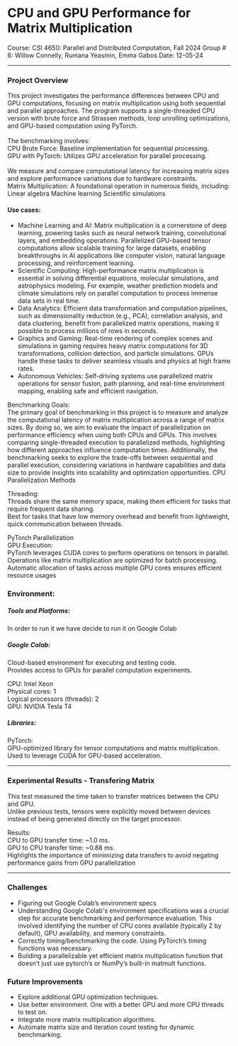 # CPU and GPU Performance for Matrix Multiplication 

Course: CSI 4650: Parallel and Distributed Computation, Fall 2024
Group # 6: Willow Connelly, Rumana Yeasmin, Emma Gabos
Date: 12-05-24

---
### Project Overview
This project investigates the performance differences between CPU and GPU computations, focusing on matrix multiplication using both sequential and parallel approaches.
The program supports a single-threaded CPU version with brute force and Strassen methods, loop unrolling optimizations, and GPU-based computation using PyTorch. <br><br>
The benchmarking involves:<br>
CPU Brute Force: Baseline implementation for sequential processing.
<br>GPU with PyTorch: Utilizes GPU acceleration for parallel processing.
<br><br>We measure and compare computational latency for increasing matrix sizes and explore performance variations due to hardware constraints.
<br>Matrix Multiplication:
A foundational operation in numerous fields, including:
Linear algebra
Machine learning 
Scientific simulations


#### Use cases: 

- Machine Learning and AI:
Matrix multiplication is a cornerstone of deep learning, powering tasks such as neural network training, convolutional layers, and embedding operations. Parallelized GPU-based tensor computations allow scalable training for large datasets, enabling breakthroughs in AI applications like computer vision, natural language processing, and reinforcement learning.
- Scientific Computing:
High-performance matrix multiplication is essential in solving differential equations, molecular simulations, and astrophysics modeling. For example, weather prediction models and climate simulations rely on parallel computation to process immense data sets in real time.
- Data Analytics:
Efficient data transformation and computation pipelines, such as dimensionality reduction (e.g., PCA), correlation analysis, and data clustering, benefit from parallelized matrix operations, making it possible to process millions of rows in seconds.
- Graphics and Gaming:
Real-time rendering of complex scenes and simulations in gaming requires heavy matrix computations for 3D transformations, collision detection, and particle simulations. GPUs handle these tasks to deliver seamless visuals and physics at high frame rates.
- Autonomous Vehicles:
Self-driving systems use parallelized matrix operations for sensor fusion, path planning, and real-time environment mapping, enabling safe and efficient navigation.


Benchmarking Goals:<br>
The primary goal of benchmarking in this project is to measure and analyze the computational latency of matrix multiplication across a range of matrix sizes. By doing so, we aim to evaluate the impact of parallelization on performance efficiency when using both CPUs and GPUs. This involves comparing single-threaded execution to parallelized methods, highlighting how different approaches influence computation times. Additionally, the benchmarking seeks to explore the trade-offs between sequential and parallel execution, considering variations in hardware capabilities and data size to provide insights into scalability and optimization opportunities.
CPU Parallelization Methods


Threading:<br>
Threads share the same memory space, making them efficient for tasks that require frequent data sharing.<br>
Best for tasks that have low memory overhead and benefit from lightweight, quick communication between threads.<br>

PyTorch Parallelization<br>
    GPU Execution:<br>
PyTorch leverages CUDA cores to perform operations on tensors in parallel.<br>
Operations like matrix multiplication are optimized for batch processing.<br>
Automatic allocation of tasks across multiple GPU cores ensures efficient resource usages<br>

### Environment: 

##### Tools and Platforms: 
In order to run it we have decide to run it on Google Colab

##### Google Colab:
Cloud-based environment for executing and testing code.<br>
Provides access to GPUs for parallel computation experiments.<br>


CPU: Intel Xeon<br>
Physical cores: 1<br>
Logical processors (threads): 2<br>
GPU: NVIDIA Tesla T4<br>

##### Libraries:
PyTorch:<br>
  GPU-optimized library for tensor computations and matrix multiplication.<br>
  Used to leverage CUDA for GPU-based acceleration.<br>


---
### Experimental Results - Transfering Matrix

This test measured the time taken to transfer matrices between the CPU and GPU.<br>
Unlike previous tests, tensors were explicitly moved between devices instead of being generated directly on the target processor.<br>

Results:
<br>CPU to GPU transfer time: ~1.0 ms.
<br>GPU to CPU transfer time: ~0.88 ms.
<br>Highlights the importance of minimizing data transfers to avoid negating performance gains from GPU parallelization 

---

### Challenges 
- Figuring out Google Colab’s environment specs
- Understanding Google Colab's environment specifications was a crucial step for accurate benchmarking and performance evaluation. This involved identifying the number of CPU cores available (typically 2 by default), GPU availability, and memory constraints.
- Correctly timing/benchmarking the code. Using PyTorch’s timing functions was necessary.
- Building a parallelizable yet efficient matrix multiplication function that doesn’t just use pytorch’s or NumPy’s built-in matmult functions.

### Future Improvements
- Explore additional GPU optimization techniques.
- Use better environment. One with a better GPU and more CPU threads to test on.
- Integrate more matrix multiplication algorithms.
- Automate matrix size and iteration count testing for dynamic benchmarking.

